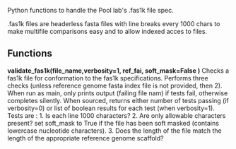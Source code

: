
Python functions to handle the Pool lab's .fas1k file spec.

.fas1k files are headerless fasta files with line breaks every 1000 chars to make multifile comparisons easy and to allow indexed acces to files.

##  Functions

**validate_fas1k(**file_name,verbosity=1, ref_fai, soft_mask=False** )**
Checks a fas1k file for conformation to the fas1k specifications. Performs three checks (unless reference genome fasta index file is not provided, then 2).
When run as main, only prints output (failing file nam) if tests fail, otherwise completes silently. When sourced, returns either number of tests passing (if verbosity=0) or list of boolean results for each test (when verbosity=1). Tests are : 1. Is each line 1000 characters? 2. Are only allowable characters present? set soft_mask to True if the file has been soft masked (contains lowercase nucleotide characters). 3. Does the length of the file match the length of the appropriate reference genome scaffold?

